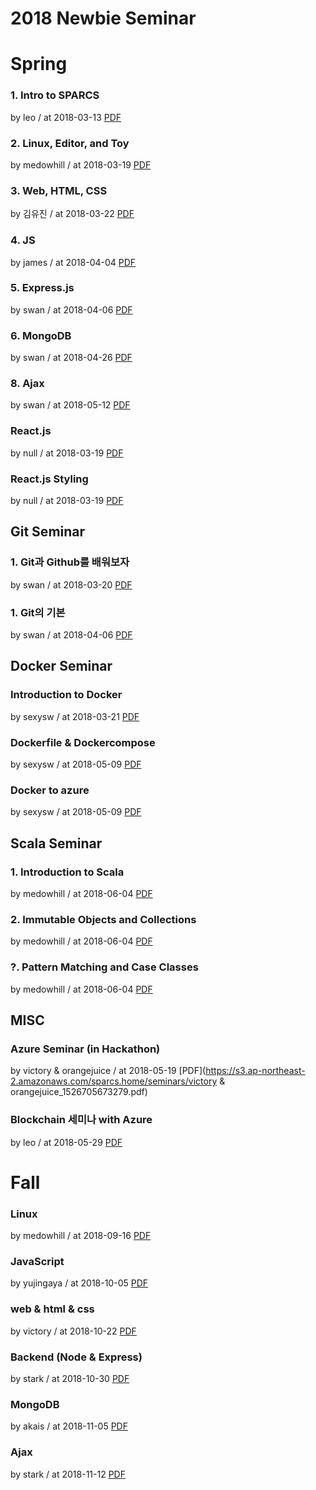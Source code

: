 # 2018 Newbie Seminar

# Spring

### 1. Intro to SPARCS

by leo / at 2018-03-13
[PDF](https://s3.ap-northeast-2.amazonaws.com/sparcs.home/seminars/leo_1520905964328.pdf)

### 2. Linux, Editor, and Toy

by medowhill / at 2018-03-19
[PDF](https://s3.ap-northeast-2.amazonaws.com/sparcs.home/seminars/medowhill_1521434282195.pdf)

### 3. Web, HTML, CSS

by 김유진 / at 2018-03-22
[PDF](https://s3.ap-northeast-2.amazonaws.com/sparcs.home/seminars/김유진_1521726148256.pdf)

### 4. JS

by james / at 2018-04-04
[PDF](https://s3.ap-northeast-2.amazonaws.com/sparcs.home/seminars/james_1522838241218.pdf)

### 5. Express.js

by swan / at 2018-04-06
[PDF](https://s3.ap-northeast-2.amazonaws.com/sparcs.home/seminars/swan_1523021192308.pdf)

### 6. MongoDB

by swan / at 2018-04-26
[PDF](https://s3.ap-northeast-2.amazonaws.com/sparcs.home/seminars/swan_1524676772983.pdf)

### 8. Ajax

by swan / at 2018-05-12
[PDF](https://s3.ap-northeast-2.amazonaws.com/sparcs.home/seminars/swan_1526100802304.pdf)

### React.js

by null / at 2018-03-19
[PDF](https://s3.ap-northeast-2.amazonaws.com/sparcs.home/seminars/null_1521433303854.pdf)

### React.js Styling

by null / at 2018-03-19
[PDF](https://s3.ap-northeast-2.amazonaws.com/sparcs.home/seminars/null_1521433333000.pdf)

## Git Seminar

### 1. Git과 Github를 배워보자

by swan / at 2018-03-20
[PDF](https://s3.ap-northeast-2.amazonaws.com/sparcs.home/seminars/swan_1521521368305.pdf)

### 1. Git의 기본

by swan / at 2018-04-06
[PDF](https://s3.ap-northeast-2.amazonaws.com/sparcs.home/seminars/swan_1523021066167.pdf)

## Docker Seminar

### Introduction to Docker

by sexysw / at 2018-03-21
[PDF](https://s3.ap-northeast-2.amazonaws.com/sparcs.home/seminars/sexysw_1521610748772.pdf)

### Dockerfile & Dockercompose

by sexysw / at 2018-05-09
[PDF](https://s3.ap-northeast-2.amazonaws.com/sparcs.home/seminars/sexysw_1525870416847.pdf)

### Docker to azure

by sexysw / at 2018-05-09
[PDF](https://s3.ap-northeast-2.amazonaws.com/sparcs.home/seminars/sexysw_1525870436971.pdf)

## Scala Seminar

### 1. Introduction to Scala

by medowhill / at 2018-06-04
[PDF](https://s3.ap-northeast-2.amazonaws.com/sparcs.home/seminars/medowhill_1528118114316.pdf)

### 2. Immutable Objects and Collections

by medowhill / at 2018-06-04
[PDF](https://s3.ap-northeast-2.amazonaws.com/sparcs.home/seminars/medowhill_1528118142794.pdf)

### ?. Pattern Matching and Case Classes

by medowhill / at 2018-06-04
[PDF](https://s3.ap-northeast-2.amazonaws.com/sparcs.home/seminars/medowhill_1528118171916.pdf)

## MISC

### Azure Seminar (in Hackathon)

by victory & orangejuice / at 2018-05-19
[PDF](https://s3.ap-northeast-2.amazonaws.com/sparcs.home/seminars/victory & orangejuice_1526705673279.pdf)

### Blockchain 세미나 with Azure

by leo / at 2018-05-29
[PDF](https://s3.ap-northeast-2.amazonaws.com/sparcs.home/seminars/leo_1527520054015.pdf)

# Fall

### Linux

by medowhill / at 2018-09-16
[PDF](https://s3.ap-northeast-2.amazonaws.com/sparcs.home/medowhill_1604150382614.pdf)

### JavaScript

by yujingaya / at 2018-10-05
[PDF](https://s3.ap-northeast-2.amazonaws.com/sparcs.home/seminars/yujingaya_1538668864148.pdf)

### web & html & css

by victory / at 2018-10-22
[PDF](https://s3.ap-northeast-2.amazonaws.com/sparcs.home/seminars/victory_1540138829903.pdf)

### Backend (Node & Express)

by stark / at 2018-10-30
[PDF](https://s3.ap-northeast-2.amazonaws.com/sparcs.home/stark_1604150818947.pdf)

### MongoDB

by akais / at 2018-11-05
[PDF](https://s3.ap-northeast-2.amazonaws.com/sparcs.home/akais_1604150500072.pdf)

### Ajax

by stark / at 2018-11-12
[PDF](https://s3.ap-northeast-2.amazonaws.com/sparcs.home/stark_1604150553272.pdf)

